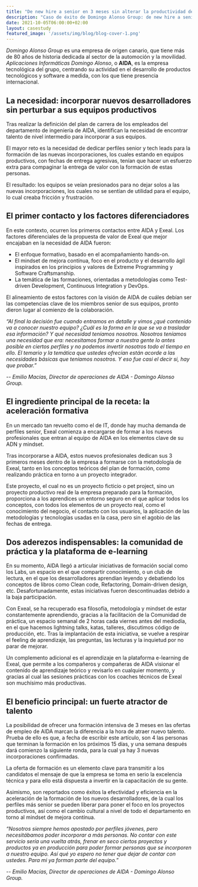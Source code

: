 ```yaml
---
title: "De new hire a senior en 3 meses sin alterar la productividad de los equipos"
description: "Caso de éxito de Domingo Alonso Group: de new hire a senior en 3 meses sin alterar la productividad de los equipos"
date: 2021-10-05T06:00:00+02:00
layout: casestudy
featured_image: '/assets/img/blog/blog-cover-1.png'
---
```


*Domingo Alonso Group* es una empresa de origen canario, que tiene más de 80 años de historia dedicada al sector de la automoción y la movilidad. *Aplicaciones Informáticas Domingo Alonso*, o **AIDA**, es la empresa tecnológica del grupo, centrando su actividad en el desarrollo de productos tecnológicos y software a medida, con los que tiene presencia internacional.

## La necesidad: incorporar nuevos desarrolladores sin perturbar a sus equipos productivos

Tras realizar la definición del plan de carrera de los empleados del departamento de ingeniería de AIDA, identifican la necesidad de encontrar talento de nivel intermedio para incorporar a sus equipos.

El mayor reto es la necesidad de dedicar perfiles senior y tech leads para la formación de las nuevas incorporaciones, los cuales estando en equipos productivos, con fechas de entrega agresivas, tenían que hacer un esfuerzo extra para compaginar la entrega de valor con la formación de estas personas.

El resultado: los equipos se veían presionados para no dejar solos a las nuevas incorporaciones, los cuales no se sentían de utilidad para el equipo, lo cual creaba fricción y frustración.

## El primer contacto y los factores diferenciadores

En este contexto, ocurren los primeros contactos entre AIDA y Exeal. Los factores diferenciales de la propuesta de valor de Exeal que mejor encajaban en la necesidad de AIDA fueron:

- El enfoque formativo, basado en el acompañamiento hands-on.
- El mindset de mejora contínua, foco en el producto y el desarrollo ágil inspirados en los principios y valores de Extreme Programming y Software Craftsmanship.
- La temática de las formaciones, orientadas a metodologías como Test-driven Development, Continuous Integration y DevOps.

El alineamiento de estos factores con la visión de AIDA de cuáles debían ser las competencias clave de los miembros senior de sus equipos, pronto dieron lugar al comienzo de la colaboración.

*“Al final la decisión fue cuando entramos en detalle y vimos ¿qué contenido va a conocer nuestro equipo? ¿Cuál es la forma en la que se va a trasladar esa información? Y qué necesidad teníamos nosotros. Nosotros teníamos una necesidad que era: necesitamos formar a nuestra gente lo antes posible en ciertos perfiles y no podemos invertir nosotros todo el tiempo en ello. El temario y la temática que ustedes ofrecían están acorde a las necesidades básicas que teníamos nosotros. Y eso fue casi el decir si, hay que probar.”*

 -- *Emilio Macías, Director de operaciones de AIDA - Domingo Alonso Group.*

## El ingrediente principal de la receta: la aceleración formativa

En un mercado tan revuelto como el de IT, donde hay mucha demanda de perfiles senior, Exeal comienza a encargarse de formar a los nuevos profesionales que entran al equipo de AIDA en los elementos clave de su ADN y mindset.

Tras incorporarse a AIDA, estos nuevos profesionales dedican sus 3 primeros meses dentro de la empresa a formarse con la metodología de Exeal, tanto en los conceptos teóricos del plan de formación, como realizando práctica en torno a un proyecto integrador.

Este proyecto, el cual no es un proyecto ficticio o pet project, sino un proyecto productivo real de la empresa preparado para la formación, proporciona a los aprendices un entorno seguro en el que aplicar todos los conceptos, con todos los elementos de un proyecto real, como el conocimiento del negocio, el contacto con los usuarios, la aplicación de las metodologías y tecnologías usadas en la casa, pero sin el agobio de las fechas de entrega.

## Dos aderezos indispensables: la comunidad de práctica y la plataforma de e-learning

En su momento, AIDA llegó a articular iniciativas de formación social como los Labs, un espacio en el que compartir conocimiento, o un club de lectura, en el que los desarrolladores aprendían leyendo y debatiendo los conceptos de libros como Clean code, Refactoring, Domain-driven design, etc. Desafortunadamente, estas iniciativas fueron descontinuadas debido a la baja participación.

Con Exeal, se ha recuperado esa filosofía, metodología y mindset de estar constantemente aprendiendo, gracias a la facilitación de la Comunidad de práctica, un espacio semanal de 2 horas cada viernes antes del mediodía, en el que hacemos lightning talks, katas, talleres, discutimos código de producción, etc. Tras la implantación de esta iniciativa, se vuelve a respirar el feeling de aprendizaje, las preguntas, las lecturas y la inquietud por no parar de mejorar.

Un complemento adicional es el aprendizaje en la plataforma e-learning de Exeal, que permite a los compañeros y compañeras de AIDA visionar el contenido de aprendizaje teórico y revisarlo en cualquier momento, y gracias al cual las sesiones prácticas con los coaches técnicos de Exeal son muchísimo más productivas.

## El beneficio principal: un fuerte atractor de talento

La posibilidad de ofrecer una formación intensiva de 3 meses en las ofertas de empleo de AIDA marcan la diferencia a la hora de atraer nuevo talento. Prueba de ello es que, a fecha de escribir este artículo, son 4 las personas que terminan la formación en los próximos 15 días, y una semana después dará comienzo la siguiente ronda, para la cual ya hay 3 nuevas incorporaciones confirmadas.

La oferta de formación es un elemento clave para transmitir a los candidatos el mensaje de que la empresa se toma en serio la excelencia técnica y para ello está dispuesta a invertir en la capacitación de su gente.

Asimismo, son reportados como éxitos la efectividad y eficiencia en la aceleración de la formación de los nuevos desarrolladores, de la cual los perfiles más senior se pueden liberar para poner el foco en los proyectos productivos, así como el cambio cultural a nivel de todo el departamento en torno al mindset de mejora contínua.

*“Nosotros siempre hemos apostado por perfiles jóvenes, pero necesitábamos poder incorporar a más personas. No contar con este servicio sería una vuelta atrás, frenar en seco ciertos proyectos y productos ya en producción para poder formar personas que se incorporen a nuestro equipo. Así qué yo espero no tener que dejar de contar con ustedes. Para mi ya forman parte del equipo.”*

-- *Emilio Macías, Director de operaciones de AIDA - Domingo Alonso Group.*
